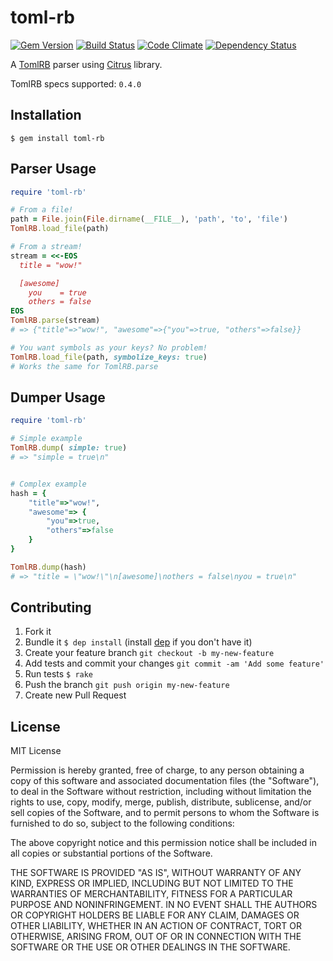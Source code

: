 toml-rb
=======

[![Gem Version](https://badge.fury.io/rb/toml-rb.svg)](http://badge.fury.io/rb/toml-rb)
[![Build Status](https://travis-ci.org/emancu/toml-rb.svg)](https://travis-ci.org/emancu/toml-rb)
[![Code Climate](https://codeclimate.com/github/emancu/toml-rb/badges/gpa.svg)](https://codeclimate.com/github/emancu/toml-rb)
[![Dependency Status](https://gemnasium.com/emancu/toml-rb.svg)](https://gemnasium.com/emancu/toml-rb)

A [TomlRB](https://github.com/toml-lang/toml) parser using [Citrus](http://mjackson.github.io/citrus) library.

TomlRB specs supported: `0.4.0`

Installation
------------

    $ gem install toml-rb

Parser Usage
------------

```ruby
require 'toml-rb'

# From a file!
path = File.join(File.dirname(__FILE__), 'path', 'to', 'file')
TomlRB.load_file(path)

# From a stream!
stream = <<-EOS
  title = "wow!"

  [awesome]
    you    = true
    others = false
EOS
TomlRB.parse(stream)
# => {"title"=>"wow!", "awesome"=>{"you"=>true, "others"=>false}}

# You want symbols as your keys? No problem!
TomlRB.load_file(path, symbolize_keys: true) 
# Works the same for TomlRB.parse
```

Dumper Usage
------------

```ruby
require 'toml-rb'

# Simple example
TomlRB.dump( simple: true)
# => "simple = true\n"


# Complex example
hash = { 
    "title"=>"wow!", 
    "awesome"=> {
        "you"=>true, 
        "others"=>false
    }
}

TomlRB.dump(hash)
# => "title = \"wow!\"\n[awesome]\nothers = false\nyou = true\n"
```

Contributing
------------

1. Fork it
2. Bundle it `$ dep install` (install [dep](https://github.com/cyx/dep) if you don't have it)
3. Create your feature branch `git checkout -b my-new-feature`
4. Add tests and commit your changes `git commit -am 'Add some feature'`
5. Run tests `$ rake`
6. Push the branch `git push origin my-new-feature`
7. Create new Pull Request

License
-------

MIT License

Permission is hereby granted, free of charge, to any person obtaining
a copy of this software and associated documentation files (the
"Software"), to deal in the Software without restriction, including
without limitation the rights to use, copy, modify, merge, publish,
distribute, sublicense, and/or sell copies of the Software, and to
permit persons to whom the Software is furnished to do so, subject to
the following conditions:

The above copyright notice and this permission notice shall be
included in all copies or substantial portions of the Software.

THE SOFTWARE IS PROVIDED "AS IS", WITHOUT WARRANTY OF ANY KIND,
EXPRESS OR IMPLIED, INCLUDING BUT NOT LIMITED TO THE WARRANTIES OF
MERCHANTABILITY, FITNESS FOR A PARTICULAR PURPOSE AND
NONINFRINGEMENT. IN NO EVENT SHALL THE AUTHORS OR COPYRIGHT HOLDERS BE
LIABLE FOR ANY CLAIM, DAMAGES OR OTHER LIABILITY, WHETHER IN AN ACTION
OF CONTRACT, TORT OR OTHERWISE, ARISING FROM, OUT OF OR IN CONNECTION
WITH THE SOFTWARE OR THE USE OR OTHER DEALINGS IN THE SOFTWARE.
